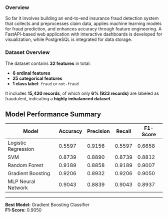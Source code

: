 ###  Overview
So far it involves building an end-to-end insurance fraud detection system that collects and preprocesses claim data, applies machine learning models for fraud prediction, and enhances accuracy through feature engineering. A FastAPI-based web application with interactive dashboards is developed for visualization, while PostgreSQL is integrated for data storage.

###  Dataset Overview

The dataset contains **32 features** in total:
- **6 ordinal features**
- **25 categorical features**
- **1 class label**: `fraud` or `not-fraud`

It includes **15,420 records**, of which only **6% (923 records)** are labeled as fraudulent, indicating a **highly imbalanced dataset**.


##  Model Performance Summary

| Model | Accuracy | Precision | Recall | F1-Score |
|--------|-----------|------------|---------|-----------|
| Logistic Regression | 0.5597 | 0.9156 | 0.5597 | 0.6658 |
| SVM | 0.8739 | 0.8890 | 0.8739 | 0.8812 |
| Random Forest | 0.9189 | 0.8858 | 0.9189 | 0.9007 |
| Gradient Boosting | 0.9206 | 0.8932 | 0.9206 | 0.9050 |
| MLP Neural Network | 0.9043 | 0.8839 | 0.9043 | 0.8937 |

---

**Best Model:**  Gradient Boosting Classifier  
**F1-Score:** 0.9050  


